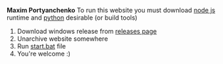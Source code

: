 **Maxim Portyanchenko** 
To run this website you must download [node js](https://nodejs.org/uk/) runtime and [python](https://www.python.org/downloads/) desirable (or build tools)

 1. Download windows release from [releases page](https://github.com/J3imip/Portfolio/releases)
 2. Unarchive website somewhere
 3. Run [start.bat](npm%20i%20&&%20npm%20run%20serve) file
 4. You're welcome :)
